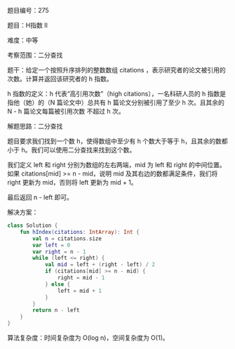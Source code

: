 题目编号：275

题目：H指数 II

难度：中等

考察范围：二分查找

题干：给定一个按照升序排列的整数数组 citations ，表示研究者的论文被引用的次数。计算并返回该研究者的 h 指数。

h 指数的定义：h 代表“高引用次数”（high citations），一名科研人员的 h 指数是指他（她）的（N 篇论文中）总共有 h 篇论文分别被引用了至少 h 次。且其余的 N - h 篇论文每篇被引用次数 不超过 h 次。

解题思路：二分查找

题目要求我们找到一个数 h，使得数组中至少有 h 个数大于等于 h，且其余的数都小于 h。我们可以使用二分查找来找到这个数。

我们定义 left 和 right 分别为数组的左右两端，mid 为 left 和 right 的中间位置。如果 citations[mid] >= n - mid，说明 mid 及其右边的数都满足条件，我们将 right 更新为 mid，否则将 left 更新为 mid + 1。

最后返回 n - left 即可。

解决方案：

```kotlin
class Solution {
    fun hIndex(citations: IntArray): Int {
        val n = citations.size
        var left = 0
        var right = n - 1
        while (left <= right) {
            val mid = left + (right - left) / 2
            if (citations[mid] >= n - mid) {
                right = mid - 1
            } else {
                left = mid + 1
            }
        }
        return n - left
    }
}
```

算法复杂度：时间复杂度为 O(log n)，空间复杂度为 O(1)。